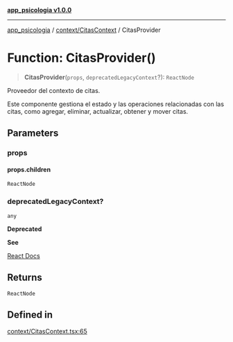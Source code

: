 [**app_psicologia v1.0.0**](../../../README.md)

***

[app_psicologia](../../../modules.md) / [context/CitasContext](../README.md) / CitasProvider

# Function: CitasProvider()

> **CitasProvider**(`props`, `deprecatedLegacyContext`?): `ReactNode`

Proveedor del contexto de citas.

Este componente gestiona el estado y las operaciones relacionadas con las citas, como agregar,
eliminar, actualizar, obtener y mover citas.

## Parameters

### props

#### props.children

`ReactNode`

### deprecatedLegacyContext?

`any`

**Deprecated**

**See**

[React Docs](https://legacy.reactjs.org/docs/legacy-context.html#referencing-context-in-lifecycle-methods)

## Returns

`ReactNode`

## Defined in

[context/CitasContext.tsx:65](https://github.com/XxtbmfxX/app_psicologia/blob/da762f4f9225edbb02c8e13dfe2f9bc7ae75eef5/context/CitasContext.tsx#L65)
